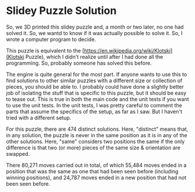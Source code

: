 # Slidey Puzzle Solution

So, we 3D printed this slidey puzzle and, a month or two later, no one had solved it.  So, we wantd to know if it was actually possible to solve it.  So, I wrote a computer program to decide.

This puzzle is equivalent to the [https://en.wikipedia.org/wiki/Klotski](Klotski Puzzle), which I didn't realize until after I had done all the programming.  So, probably someone has solved this before.

The engine is quite general for the most part.  If anyone wants to use this to find solutions to other similar puzzles with a different size or collection of pieces, you should be able to. I probably could have done a slightly better job of isolating the stuff that is specific to this puzzle, but it should be easy to tease out.  This is true in both the main code and the unit tests if you want to use the unit tests.  In the unit tests, I was pretty careful to comment the parts that assume the specifics of the setup, as far as I saw.  But I haven't tried with a different setup.

For this puzzle, there are 474 distinct solutions.  Here, "distinct" means that, in any solution, the puzzle is never in the same position as it is in any of the other solutions.  Here, "same" considers two positions the same if the only difference is that two (or more) pieces of the same size & orientation are swapped.

There 80,271 moves carried out in total, of which 55,484 moves ended in a position that was the same as one that had been seen before (including winning positions), and 24,787 moves ended in a new position that had not been seen before.